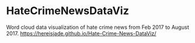 # HateCrimeNewsDataViz
Word cloud data visualization of hate crime news from Feb 2017 to August 2017.
https://hereisjade.github.io/Hate-Crime-News-DataViz/
